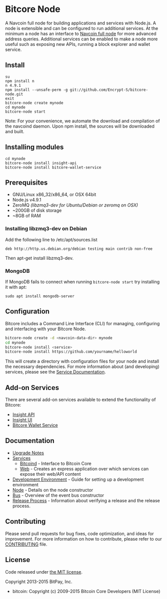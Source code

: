 Bitcore Node
============

A Navcoin full node for building applications and services with Node.js. A node is extensible and can be configured to run additional services. At the minimum a node has an interface to [Navcoin full node](https://github.com/navcoindev/navcoin2) for more advanced address queries. Additional services can be enabled to make a node more useful such as exposing new APIs, running a block explorer and wallet service.

## Install

```bashl
su
npm install n
n 4.9.1
npm install --unsafe-perm -g git://github.com/Encrypt-S/bitcore-node.git
exit
bitcore-node create mynode
cd mynode
bitcore-node start
```

Note: For your convenience, we automate the download and compilation of the navcoind daemon. Upon npm install, the sources will be downloaded and built.

## Installing modules

```bashl
cd mynode
bitcore-node install insight-api
bitcore-node install bitcore-wallet-service
```

## Prerequisites

- GNU/Linux x86_32/x86_64, or OSX 64bit
- Node.js v4.9.1
- ZeroMQ *(libzmq3-dev for Ubuntu/Debian or zeromq on OSX)*
- ~200GB of disk storage
- ~8GB of RAM

### Installing libzmq3-dev on Debian

Add the following line to /etc/apt/sources.list

```
deb http://http.us.debian.org/debian testing main contrib non-free
```

Then apt-get install libzmq3-dev.

### MongoDB

If MongoDB fails to connect when running `bitcore-node start` try installing it with apt:

```bashl
sudo apt install mongodb-server
```

## Configuration

Bitcore includes a Command Line Interface (CLI) for managing, configuring and interfacing with your Bitcore Node.

```bash
bitcore-node create -d <navcoin-data-dir> mynode
cd mynode
bitcore-node install <service>
bitcore-node install https://github.com/yourname/helloworld
```

This will create a directory with configuration files for your node and install the necessary dependencies. For more information about (and developing) services, please see the [Service Documentation](docs/services.md).

## Add-on Services

There are several add-on services available to extend the functionality of Bitcore:

- [Insight API](https://github.com/bitpay/insight-api)
- [Insight UI](https://github.com/bitpay/insight-ui)
- [Bitcore Wallet Service](https://github.com/bitpay/bitcore-wallet-service)

## Documentation

- [Upgrade Notes](docs/upgrade.md)
- [Services](docs/services.md)
  - [Bitcoind](docs/services/bitcoind.md) - Interface to Bitcoin Core
  - [Web](docs/services/web.md) - Creates an express application over which services can expose their web/API content
- [Development Environment](docs/development.md) - Guide for setting up a development environment
- [Node](docs/node.md) - Details on the node constructor
- [Bus](docs/bus.md) - Overview of the event bus constructor
- [Release Process](docs/release.md) - Information about verifying a release and the release process.

## Contributing

Please send pull requests for bug fixes, code optimization, and ideas for improvement. For more information on how to contribute, please refer to our [CONTRIBUTING](https://github.com/bitpay/bitcore/blob/master/CONTRIBUTING.md) file.

## License

Code released under [the MIT license](https://github.com/bitpay/bitcore-node/blob/master/LICENSE).

Copyright 2013-2015 BitPay, Inc.

- bitcoin: Copyright (c) 2009-2015 Bitcoin Core Developers (MIT License)
